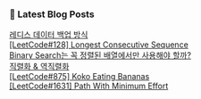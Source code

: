 

### 📕 Latest Blog Posts   

<a href ="https://gilbert9172.tistory.com/160"> 레디스 데이터 백업 방식 </a> <br><a href ="https://gilbert9172.tistory.com/159"> [LeetCode#128] Longest Consecutive Sequence </a> <br><a href ="https://gilbert9172.tistory.com/158"> Binary Search는 꼭 정렬된 배열에서만 사용해야 할까? </a> <br><a href ="https://gilbert9172.tistory.com/157"> 직렬화 &amp; 역직렬화 </a> <br><a href ="https://gilbert9172.tistory.com/156"> [LeetCode#875] Koko Eating Bananas </a> <br><a href ="https://gilbert9172.tistory.com/155"> [LeetCode#1631] Path With Minimum Effort </a> <br>
